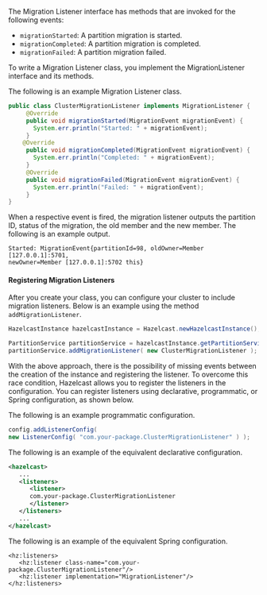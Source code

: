 
The Migration Listener interface has methods that are invoked for the following events:

- `migrationStarted`: A partition migration is started.
- `migrationCompleted`: A partition migration is completed.
- `migrationFailed`: A partition migration failed.

To write a Migration Listener class, you implement the MigrationListener interface and its methods.

The following is an example Migration Listener class.


```java
public class ClusterMigrationListener implements MigrationListener {
     @Override
     public void migrationStarted(MigrationEvent migrationEvent) {
       System.err.println("Started: " + migrationEvent);
     }
    @Override
     public void migrationCompleted(MigrationEvent migrationEvent) {
       System.err.println("Completed: " + migrationEvent);
     }
     @Override
     public void migrationFailed(MigrationEvent migrationEvent) {
       System.err.println("Failed: " + migrationEvent);
     }
}     
```

When a respective event is fired, the migration listener outputs the partition ID, status of the migration, the old member and the new member. The following is an example output.

```
Started: MigrationEvent{partitionId=98, oldOwner=Member [127.0.0.1]:5701,
newOwner=Member [127.0.0.1]:5702 this} 
```

#### Registering Migration Listeners

After you create your class, you can configure your cluster to include migration listeners. Below is an example using the method `addMigrationListener`.

```java
HazelcastInstance hazelcastInstance = Hazelcast.newHazelcastInstance();

PartitionService partitionService = hazelcastInstance.getPartitionService();
partitionService.addMigrationListener( new ClusterMigrationListener );
```

With the above approach, there is the possibility of missing events between the creation of the instance and registering the listener. To overcome this race condition, Hazelcast allows you to register the listeners in the configuration. You can register listeners using declarative, programmatic, or Spring configuration, as shown below.

The following is an example programmatic configuration.

```java
config.addListenerConfig( 
new ListenerConfig( "com.your-package.ClusterMigrationListener" ) );
```


The following is an example of the equivalent declarative configuration. 

```xml
<hazelcast>
   ...
   <listeners>
	  <listener>
	  com.your-package.ClusterMigrationListener
      </listener>
   </listeners>
   ...
</hazelcast>
```

The following is an example of the equivalent Spring configuration.

```
<hz:listeners>
   <hz:listener class-name="com.your-package.ClusterMigrationListener"/>
   <hz:listener implementation="MigrationListener"/>
</hz:listeners>
```

